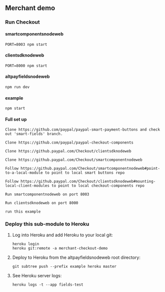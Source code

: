 ## Merchant demo

### Run Checkout

#### smartcomponentsnodeweb

`PORT=8003 npm start`

#### clientsdknodeweb

`PORT=8000 npm start`

#### altpayfieldsnodeweb

`npm run dev`

#### example

`npm start`

#### Full set up

```
Clone https://github.com/paypal/paypal-smart-payment-buttons and check out 'smart-fields' branch.

Clone https://github.com/paypal/paypal-checkout-components

Clone https://github.paypal.com/Checkout/clientsdknodeweb

Clone https://github.paypal.com/Checkout/smartcomponentnodeweb

Follow https://github.paypal.com/Checkout/smartcomponentnodeweb#point-to-a-local-module to point to local smart buttons repo

Follow https://github.paypal.com/Checkout/clientsdknodeweb#mounting-local-client-modules to point to local checkout-components repo

Run smartcomponentnodeweb on port 8003

Run clientsdknodeweb on port 8000

run this example
```

### Deploy this sub-module to Heroku

1.  Log into Heroku and add Heroku to your local git:

    ```
    heroku login
    heroku git:remote -a merchant-checkout-demo
    ```

2.  Deploy to Heroku from the altpayfieldsnodeweb root directory:

    ```
    git subtree push --prefix example heroku master
    ```

3.  See Heroku server logs:

    ```
    heroku logs -t --app fields-test
    ```
